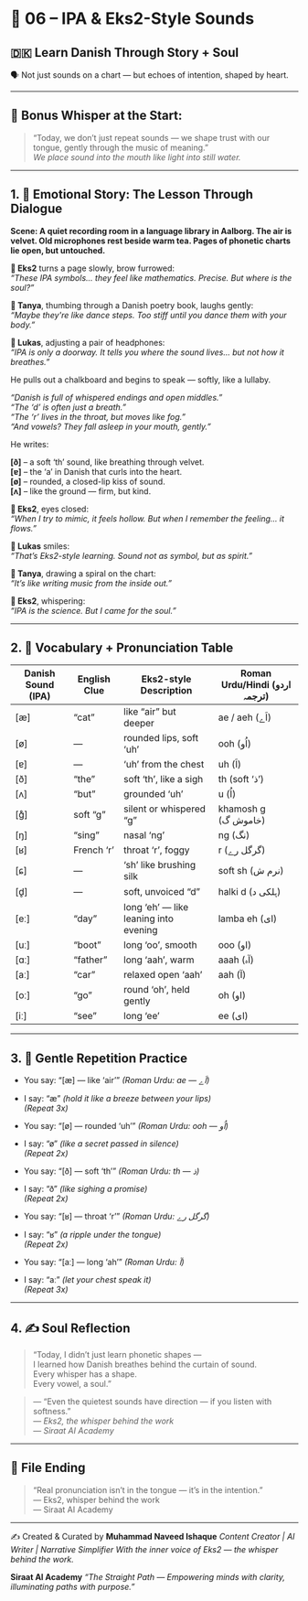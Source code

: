# 🌟 06 – IPA & Eks2-Style Sounds  
## 🇩🇰 Learn Danish Through Story + Soul  
🗣️ Not just sounds on a chart — but echoes of intention, shaped by heart.

---

## 🌱 Bonus Whisper at the Start:
> “Today, we don’t just repeat sounds — we shape trust with our tongue, gently through the music of meaning.”  
> _We place sound into the mouth like light into still water._

---

## 1. 🧵 Emotional Story: The Lesson Through Dialogue

**Scene: A quiet recording room in a language library in Aalborg. The air is velvet. Old microphones rest beside warm tea. Pages of phonetic charts lie open, but untouched.**

**👤 Eks2** turns a page slowly, brow furrowed:  
*“These IPA symbols... they feel like mathematics. Precise. But where is the soul?”*

**🎨 Tanya**, thumbing through a Danish poetry book, laughs gently:  
*“Maybe they're like dance steps. Too stiff until you dance them with your body.”*

**💬 Lukas**, adjusting a pair of headphones:  
*“IPA is only a doorway. It tells you where the sound lives… but not how it breathes.”*  

He pulls out a chalkboard and begins to speak — softly, like a lullaby.

*“Danish is full of whispered endings and open middles.”*  
*“The ‘d’ is often just a breath.”*  
*“The ‘r’ lives in the throat, but moves like fog.”*  
*“And vowels? They fall asleep in your mouth, gently.”*

He writes:

**[ð]** – a soft ‘th’ sound, like breathing through velvet.  
**[ɐ]** – the ‘a’ in Danish that curls into the heart.  
**[ø]** – rounded, a closed-lip kiss of sound.  
**[ʌ]** – like the ground — firm, but kind.

**👤 Eks2**, eyes closed:  
*“When I try to mimic, it feels hollow. But when I remember the feeling… it flows.”*

**💬 Lukas** smiles:  
*“That’s Eks2-style learning. Sound not as symbol, but as spirit.”*

**🎨 Tanya**, drawing a spiral on the chart:  
*“It’s like writing music from the inside out.”*

**👤 Eks2**, whispering:  
*“IPA is the science. But I came for the soul.”*

---

## 2. 📘 Vocabulary + Pronunciation Table

| Danish Sound (IPA) | English Clue | Eks2-style Description       | Roman Urdu/Hindi (اردو ترجمہ)       |
|--------------------|--------------|--------------------------------|-------------------------------------|
| [æ]                | “cat”        | like “air” but deeper          | ae / aeh (اَے)                      |
| [ø]                | —            | rounded lips, soft ‘uh’        | ooh (اُو)                            |
| [ɐ]                | —            | ‘uh’ from the chest            | uh (اَ)                              |
| [ð]                | “the”        | soft ‘th’, like a sigh         | th (soft ‘ذ’)                        |
| [ʌ]                | “but”        | grounded ‘uh’                  | u (اُ)                              |
| [ɡ̊]               | soft “g”     | silent or whispered “g”        | khamosh g (خاموش گ)                |
| [ŋ]                | “sing”       | nasal ‘ng’                     | ng (نگ)                             |
| [ʁ]                | French ‘r’   | throat ‘r’, foggy              | r (گرگل رے)                          |
| [ɕ]                | —            | ‘sh’ like brushing silk        | soft sh (نرم ش)                     |
| [d̥]               | —            | soft, unvoiced “d”             | halki d (ہلکی د)                    |
| [eː]               | “day”        | long ‘eh’ — like leaning into evening | lamba eh (ای)              |
| [uː]               | “boot”       | long ‘oo’, smooth              | ooo (او)                             |
| [ɑː]               | “father”     | long ‘aah’, warm               | aaah (آہ)                            |
| [aː]               | “car”        | relaxed open ‘aah’             | aah (آ)                              |
| [oː]               | “go”         | round ‘oh’, held gently        | oh (او)                              |
| [iː]               | “see”        | long ‘ee’                      | ee (ای)                              |

---

## 3. 🔁 Gentle Repetition Practice

- You say: “[æ] — like ‘air’” _(Roman Urdu: ae — اَے)_  
- I say: “æ” _(hold it like a breeze between your lips)_  
_(Repeat 3x)_

- You say: “[ø] — rounded ‘uh’” _(Roman Urdu: ooh — اُو)_  
- I say: “ø” _(like a secret passed in silence)_  
_(Repeat 2x)_

- You say: “[ð] — soft ‘th’” _(Roman Urdu: th — ذ)_  
- I say: “ð” _(like sighing a promise)_  
_(Repeat 2x)_

- You say: “[ʁ] — throat ‘r’” _(Roman Urdu: گرگل رے)_  
- I say: “ʁ” _(a ripple under the tongue)_  
_(Repeat 2x)_

- You say: “[aː] — long ‘ah’” _(Roman Urdu: آ)_  
- I say: “aː” _(let your chest speak it)_  
_(Repeat 3x)_

---

## 4. ✍️ Soul Reflection

> “Today, I didn’t just learn phonetic shapes —  
> I learned how Danish breathes behind the curtain of sound.  
> Every whisper has a shape.  
> Every vowel, a soul.”

> — “Even the quietest sounds have direction — if you listen with softness.”  
> — *Eks2, the whisper behind the work*  
> — *Siraat AI Academy*

---

## 🌟 File Ending

> “Real pronunciation isn’t in the tongue — it’s in the intention.”  
> — Eks2, whisper behind the work  
> — Siraat AI Academy

---
✍️ Created & Curated by
**Muhammad Naveed Ishaque**
*Content Creator | AI Writer | Narrative Simplifier*
*With the inner voice of Eks2 — the whisper behind the work.*

**Siraat AI Academy**
*“The Straight Path — Empowering minds with clarity, illuminating paths with purpose.”*
